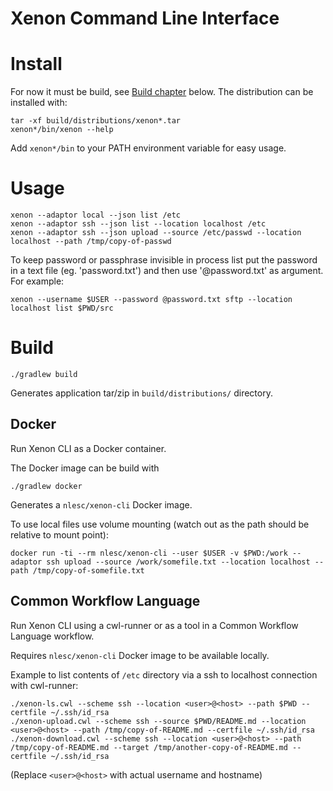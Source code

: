# Xenon Command Line Interface

# Install

For now it must be build, see [Build chapter](#build) below.
The distribution can be installed with:
```
tar -xf build/distributions/xenon*.tar
xenon*/bin/xenon --help
```
Add `xenon*/bin` to your PATH environment variable for easy usage.

# Usage

```
xenon --adaptor local --json list /etc
xenon --adaptor ssh --json list --location localhost /etc
xenon --adaptor ssh --json upload --source /etc/passwd --location localhost --path /tmp/copy-of-passwd 
```

To keep password or passphrase invisible in process list put the password in a text file (eg. 'password.txt') and then use '@password.txt' as argument.
For example:
```
xenon --username $USER --password @password.txt sftp --location localhost list $PWD/src
```

# Build

```
./gradlew build
```

Generates application tar/zip in `build/distributions/` directory.

## Docker

Run Xenon CLI as a Docker container.

The Docker image can be build with
```
./gradlew docker
```

Generates a `nlesc/xenon-cli` Docker image.

To use local files use volume mounting (watch out as the path should be relative to mount point):
```
docker run -ti --rm nlesc/xenon-cli --user $USER -v $PWD:/work --adaptor ssh upload --source /work/somefile.txt --location localhost --path /tmp/copy-of-somefile.txt 
```

## Common Workflow Language

Run Xenon CLI using a cwl-runner or as a tool in a Common Workflow Language workflow.

Requires `nlesc/xenon-cli` Docker image to be available locally.

Example to list contents of `/etc` directory via a ssh to localhost connection with cwl-runner:
```
./xenon-ls.cwl --scheme ssh --location <user>@<host> --path $PWD --certfile ~/.ssh/id_rsa
./xenon-upload.cwl --scheme ssh --source $PWD/README.md --location <user>@<host> --path /tmp/copy-of-README.md --certfile ~/.ssh/id_rsa
./xenon-download.cwl --scheme ssh --location <user>@<host> --path /tmp/copy-of-README.md --target /tmp/another-copy-of-README.md --certfile ~/.ssh/id_rsa
```
(Replace `<user>@<host>` with actual username and hostname)